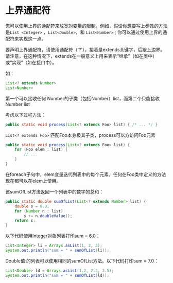 # 上界通配符

您可以使用上界的通配符来放宽对变量的限制。例如，假设你想要写上奏效的方法是`List <Integer>` ，`List<Double>`，和 `List<Number>` ; 你可以通过使用上界的通配符来实现这一点。

要声明上界通配符，请使用通配符（'?'），接着是extends关键字，后跟上边界。请注意，在这种情况下，extends在一般意义上用来表示“继承”（如在类中）或“实现”（如在接口中）。

如：

```java
List<? extends Number>
List<Number>
```
第一个可以接收任何 Number的子类（包括Number）list，而第二个只能接收Number list

考虑以下过程方法：

```java
public static void process(List<? extends Foo> list) { /* ... */ }
```

`List<? extends Foo>` 匹配Foo本身极其子类，process可以方访问Foo元素

```java
public static void process(List<? extends Foo> list) {
    for (Foo elem : list) {
        // ...
    }
}
```

在foreach子句中，elem变量迭代列表中的每个元素。任何在Foo类中定义的方法现在都可以在elem上使用。

该sumOfList方法返回一个列表中的数字的总和：

```java
public static double sumOfList(List<? extends Number> list) {
    double s = 0.0;
    for (Number n : list)
        s += n.doubleValue();
    return s;
}
```

以下代码使用Integer对象列表打印sum = 6.0：

```java
List<Integer> li = Arrays.asList(1, 2, 3);
System.out.println("sum = " + sumOfList(li));
```

Double值 的列表可以使用相同的sumOfList方法。以下代码打印sum = 7.0：

```java
List<Double> ld = Arrays.asList(1.2, 2.3, 3.5);
System.out.println("sum = " + sumOfList(ld));
```

